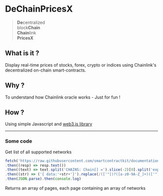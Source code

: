 # DeChainPricesX

> <b>De</b>centralized  
> block<b>Chain</b>  
> <b>Chain</b>link  
> <b>PricesX</b>  

## What is it ?

Display real-time prices of stocks, forex, crypto or indices using Chainlink's decentralized on-chain smart-contracts.

## Why ?

To understand how Chainlink oracle works - Just for fun !

## How ?

Using simple Javascript and [web3.js library](https://web3js.readthedocs.io)

---


### Some code

Get list of all supported networks
```js
fetch('https://raw.githubusercontent.com/smartcontractkit/documentation/main/src/features/feeds/data/chains.ts')
.then((resp) => resp.text())
.then((text) => text.split('CHAINS: Chain[] =').slice(-2)[0].split('export')[0]) // keep useful data
.then((str) => ('{ data:'+str+'}').replace(/(['"])?([a-z0-9A-Z_]+)(['"])?:/g, '"$2": ').replaceAll('https": ','https:').replace(/\,(?!\s*?[\{\[\"\'\w])/g, ''))
.then(JSON.parse).then(console.log)
```

Returns an array of pages, each page containing an array of networks
